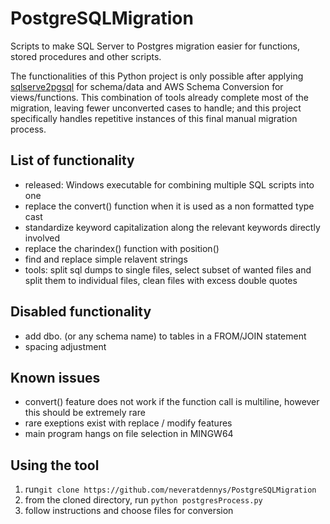 # PostgreSQLMigration
Scripts to make SQL Server to Postgres migration easier for functions, stored procedures and other scripts.

The functionalities of this Python project is only possible after applying [sqlserve2pgsql](https://github.com/dalibo/sqlserver2pgsql) for schema/data and AWS Schema Conversion for views/functions. This combination of tools already complete most of the migration, leaving fewer unconverted cases to handle; and this project specifically handles repetitive instances of this final manual migration process.

## List of functionality
- released: Windows executable for combining multiple SQL scripts into one
- replace the convert() function when it is used as a non formatted type cast
- standardize keyword capitalization along the relevant keywords directly involved
- replace the charindex() function with position()
- find and replace simple relavent strings
- tools: split sql dumps to single files, 
  select subset of wanted files and split them to individual files, 
  clean files with excess double quotes

## Disabled functionality
- add dbo. (or any schema name) to tables in a FROM/JOIN statement
- spacing adjustment

## Known issues
- convert() feature does not work if the function call is multiline, however this should be extremely rare
- rare exeptions exist with replace / modify features
- main program hangs on file selection in MINGW64

## Using the tool
1. run`git clone https://github.com/neveratdennys/PostgreSQLMigration`
2. from the cloned directory, run `python postgresProcess.py`
3. follow instructions and choose files for conversion
